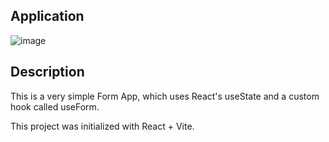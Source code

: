 ## Application
![image](https://github.com/dannycastilloo/Form-React/assets/76531494/84f31d79-43b2-4f9c-9e79-c896073fae57)

## Description
This is a very simple Form App, which uses React's useState and a custom hook called useForm. 

This project was initialized with React + Vite.
